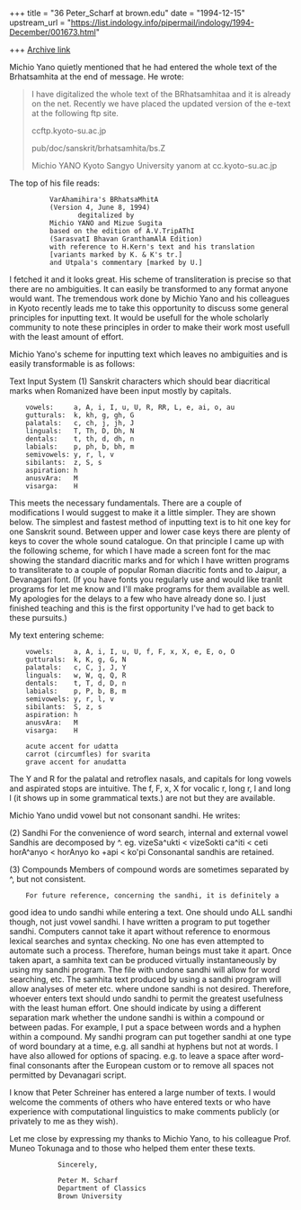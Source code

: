 +++
title = "36 Peter_Scharf at brown.edu"
date = "1994-12-15"
upstream_url = "https://list.indology.info/pipermail/indology/1994-December/001673.html"

+++
[Archive link](https://list.indology.info/pipermail/indology/1994-December/001673.html)

Michio Yano quietly mentioned that he had entered the whole text of the
Brhatsamhita at the end of message.  He wrote:

>I have digitalized
>the whole text of the BRhatsamhitaa and it is already on
>the net.  Recently we have placed the updated version of
>the e-text at the following ftp site.
>
>ccftp.kyoto-su.ac.jp
>
>pub/doc/sanskrit/brhatsamhita/bs.Z
>
>Michio YANO
>Kyoto Sangyo University
>yanom at cc.kyoto-su.ac.jp
>

The top of his file reads:

              VarAhamihira's BRhatsaMhitA
              (Version 4, June 8, 1994)
                     degitalized by
              Michio YANO and Mizue Sugita
              based on the edition of A.V.TripAThI
              (SarasvatI Bhavan GranthamAlA Edition)
              with reference to H.Kern's text and his translation
              [variants marked by K. & K's tr.]
              and Utpala's commentary [marked by U.]


I fetched it and it looks great.  His scheme of transliteration is precise
so that there are no ambiguities.  It can easily be transformed to any
format anyone would want.  The tremendous work done by Michio Yano and his
colleagues in Kyoto recently leads me to take this opportunity to discuss
some general principles for inputting text.  It would be usefull for the
whole scholarly community to note these principles in order to make their
work most usefull with the least amount of effort.

Michio Yano's scheme for inputting text which leaves no ambiguities and is
easily transformable is as follows:

Text Input System
  (1)   Sanskrit characters which should bear diacritical marks
        when Romanized have been input mostly by capitals.

        vowels:     a, A, i, I, u, U, R, RR, L, e, ai, o, au
        gutturals:  k, kh, g, gh, G
        palatals:   c, ch, j, jh, J
        linguals:   T, Th, D, Dh, N
        dentals:    t, th, d, dh, n
        labials:    p, ph, b, bh, m
        semivowels: y, r, l, v
        sibilants:  z, S, s
        aspiration: h
        anusvAra:   M
        visarga:    H

This meets the necessary fundamentals.  There are a couple of modifications
I would suggest to make it a little simpler.  They are shown below.  The
simplest and fastest method of inputting text is to hit one key for one
Sanskrit sound.  Between upper and lower case keys there are plenty of keys
to cover the whole sound catalogue.  On that principle I came up with the
following scheme, for which I have made a screen font for the mac showing
the standard diacritic marks and for which I have written programs to
transliterate to a couple of popular Roman diacritic fonts and to Jaipur, a
Devanagari font.  (If you have fonts you regularly use and would like
tranlit programs for let me know and I'll make programs for them available
as well.  My apologies for the delays to a few who have already done so.  I
just finished teaching and this is the first opportunity I've had to get
back to these pursuits.)

My text entering scheme:

        vowels:     a, A, i, I, u, U, f, F, x, X, e, E, o, O
        gutturals:  k, K, g, G, N
        palatals:   c, C, j, J, Y
        linguals:   w, W, q, Q, R
        dentals:    t, T, d, D, n
        labials:    p, P, b, B, m
        semivowels: y, r, l, v
        sibilants:  S, z, s
        aspiration: h
        anusvAra:   M
        visarga:    H

        acute accent for udatta
        carrot (circumfles) for svarita
        grave accent for anudatta

The Y and R for the palatal and retroflex nasals, and capitals for long
vowels and aspirated stops are intuitive.  The f, F, x, X for vocalic r,
long r, l and long l (it shows up in some grammatical texts.) are not but
they are available.

Michio Yano undid vowel but not consonant sandhi.  He writes:

  (2)   Sandhi
        For the convenience of word search, internal and external
        vowel Sandhis are decomposed by ^.
        eg.  vizeSa^ukti < vizeSokti
             ca^iti < ceti
             horA^anyo < horAnyo
             ko +api < ko'pi
        Consonantal sandhis are retained.

  (3)   Compounds
        Members of compound words are sometimes separated by ^,
        but not consistent.

        For future reference, concerning the sandhi, it is definitely a
good idea to undo sandhi while entering a text.  One should undo ALL sandhi
though, not just vowel sandhi.  I have written a program to put together
sandhi.  Computers cannot take it apart without reference to enormous
lexical searches and syntax checking.  No one has even attempted to
automate such a process.  Therefore, human beings must take it apart.  Once
taken apart, a samhita text can be produced virtually instantaneously by
using my sandhi program.  The file with undone sandhi will allow for word
searching, etc.  The samhita text produced by using a sandhi program  will
allow analyses of meter etc. where undone sandhi is not desired.
Therefore, whoever enters text should undo sandhi to permit the greatest
usefulness with the least human effort.  One should indicate by using a
different separation mark whether the undone sandhi is within a compound or
between padas.  For example, I put a space between words and a hyphen
within a compound.  My sandhi program can put together sandhi at one type
of word boundary at a time, e.g. all sandhi at hyphens but not at words.  I
have also allowed for options of spacing.  e.g. to leave a space after
word-final consonants after the European custom or to remove all spaces not
permitted by Devanagari script.

I know that Peter Schreiner has entered a large number of texts.  I would
welcome the comments of others who have entered texts or who have
experience with computational linguistics to make comments publicly (or
privately to me as they wish).

Let me close by expressing my thanks to Michio Yano, to his colleague Prof.
Muneo Tokunaga and to those who helped them enter these texts.

                Sincerely,

                Peter M. Scharf
                Department of Classics
                Brown University








